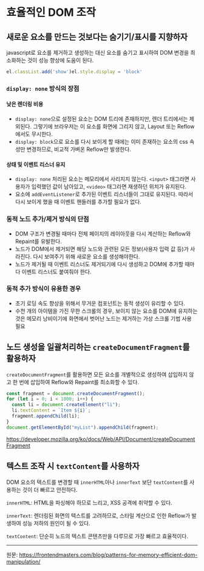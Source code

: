 # 효율적인 DOM 조작

## 새로운 요소를 만드는 것보다는 숨기기/표시를 지향하자

javascript로 요소를 제거하고 생성하는 대신 요소를 숨기고 표시하여 DOM 변경을 최소화하는 것이 성능 향상에 도움이 된다.

```js
el.classList.add('show')el.style.display = 'block'
```

### `display: none` 방식의 장점

#### 낮은 렌더링 비용

- `display: none`으로 설정된 요소는 DOM 트리에 존재하지만, 렌더 트리에서는 제외된다. 그렇기에 브라우저는 이 요소를 화면에 그리지 않고, Layout 또는 Reflow 에서도 무시한다.
- `display: block`으로 요소를 다시 보이게 할 때에는 이미 존재하는 요소의 css 속성만 변경하므로, 비교적 가벼온 Reflow만 발생한다.

#### 상태 및 이벤트 리스너 유지

- `display: none` 처리된 요소는 메모리에서 사리지지 않는다. `<input>` 태그라면 사용자가 입력했던 값이 남아있고, `<video>` 태그라면 재생하던 위치가 유지된다.
- 요소에 `addEventListener`로 추가된 이벤트 리스너들이 그대로 유지된다. 따라서 다시 보이게 했을 때 이벤트 핸들러를 추가할 필요가 없다.

### 동적 노드 추가/제거 방식의 단점

- DOM 구조가 변경될 때마다 전체 페이지의 레이아웃을 다시 계산하는 Reflow와 Repaint를 유발한다.
- 노드가 DOM에서 제거되면 해당 노드와 관련된 모든 정보(사용자 입력 값 등)가 사라진다. 다시 보여주기 위해 새로운 요소를 생성해야한다.
- 노드가 제거될 때 이벤트 리스너도 제거되기에 다시 생성하고 DOM에 추가할 때마다 이벤트 리스너도 붙여줘야 한다.

### 동적 추가 방식이 유용한 경우

- 초기 로딩 속도 향상을 위해서 무거운 컴포넌트는 동적 생성이 유리할 수 있다.
- 수천 개의 아이템을 가진 무한 스크롤의 경우, 보이지 않는 요소를 DOM에 유지하는 것은 메모리 낭비이기에 화면에서 벗어난 노드는 제거하는 가상 스크롤 기법 사용 필요

## 노드 생성을 일괄처리하는 `createDocumentFragment`를 활용하자

`createDocumentFragment`를 활용하면 모든 요소를 개별적으로 생성하여 삽입하지 않고 한 번에 삽입하여 Reflow와 Repaint를 최소화할 수 있다.

```js
const fragment = document.createDocumentFragment();
for (let i = 0; i < 1000; i++) {
  const li = document.createElement("li");
  li.textContent = `Item ${i}`;
  fragment.appendChild(li);
}
document.getElementById("myList").appendChild(fragment);
```

https://developer.mozilla.org/ko/docs/Web/API/Document/createDocumentFragment

## 텍스트 조작 시 `textContent`를 사용하자

DOM 요소의 텍스트를 변경할 때 `innerHTML`아나 `innerText` 보단 `textContent`를 사용하는 것이 더 빠르고 안전하다.

`innerHTML`: HTML을 파싱해야 하므로 느리고, XSS 공격에 취약할 수 있다.

`innerText`: 렌더링된 화면의 텍스트를 고려하므로, 스타일 계산으로 인한 Reflow가 발생하여 성능 저하의 원인이 될 수 있다.

`textContent`: 단순히 노드의 텍스트 콘텐츠만을 다루므로 가장 빠르고 효율적이다.

---

원문: https://frontendmasters.com/blog/patterns-for-memory-efficient-dom-manipulation/
